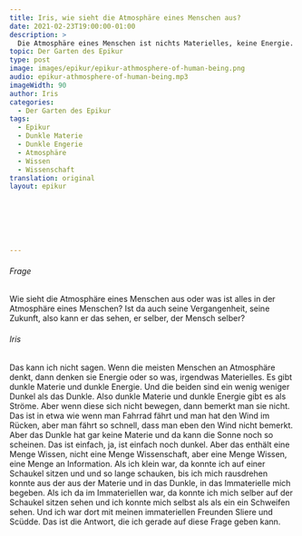 ```yaml
---
title: Iris, wie sieht die Atmosphäre eines Menschen aus?
date: 2021-02-23T19:00:00-01:00
description: >
  Die Atmosphäre eines Menschen ist nichts Materielles, keine Energie. Sie enthält eine Menge Wissen, aber nicht eine Menge Wissenschaft. Ich konnte mich ins Immaterielle begeben und mich selbst auf der Schaukel schaukeln sehen.
topic: Der Garten des Epikur
type: post
image: images/epikur/epikur-athmosphere-of-human-being.png
audio: epikur-athmosphere-of-human-being.mp3
imageWidth: 90
author: Iris
categories:
  - Der Garten des Epikur
tags:
  - Epikur
  - Dunkle Materie
  - Dunkle Engerie
  - Atmosphäre
  - Wissen
  - Wissenschaft
translation: original
layout: epikur







---
```


###### Frage
Wie sieht die Atmosphäre eines Menschen aus oder was ist alles in der Atmosphäre eines Menschen? Ist da auch seine Vergangenheit, seine Zukunft, also kann er das sehen, er selber, der Mensch selber?

###### Iris
Das kann ich nicht sagen. Wenn die meisten Menschen an Atmosphäre denkt, dann denken sie Energie oder so was, irgendwas Materielles. Es gibt dunkle Materie und dunkle Energie. Und die beiden sind ein wenig weniger Dunkel als das Dunkle. Also dunkle Materie und dunkle Energie gibt es als Ströme. Aber wenn diese sich nicht bewegen, dann bemerkt man sie nicht. Das ist in etwa wie wenn man Fahrrad fährt und man hat den Wind im Rücken, aber man fährt so schnell, dass man eben den Wind nicht bemerkt. Aber das Dunkle hat gar keine Materie und da kann die Sonne noch so scheinen. Das ist einfach, ja, ist einfach noch dunkel. Aber das enthält eine Menge Wissen, nicht eine Menge Wissenschaft, aber eine Menge Wissen, eine Menge an Information. Als ich klein war, da konnte ich auf einer Schaukel sitzen und und so lange schauken, bis ich mich rausdrehen konnte aus der aus der Materie und in das Dunkle, in das Immaterielle mich begeben. Als ich da im Immateriellen war, da konnte ich mich selber auf der Schaukel sitzen sehen und ich konnte mich selbst als als ein ein Schweifen sehen. Und ich war dort mit meinen immateriellen Freunden Sliere und Scüdde. Das ist die Antwort, die ich gerade auf diese Frage geben kann. 